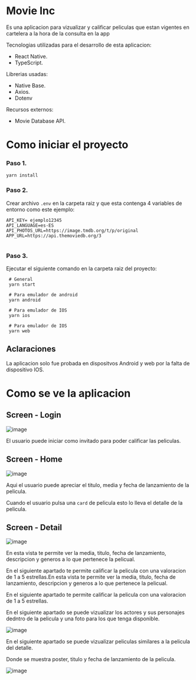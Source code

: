 # Movie Inc

Es una aplicacion para vizualizar y calificar peliculas que estan vigentes en cartelera a la hora de la consulta en la app

Tecnologias utilizadas para el desarrollo de esta aplicacion:

- React Native.
- TypeScript.

Librerias usadas:

- Native Base.
- Axios.
- Dotenv

Recursos externos:

- Movie Database API.

# Como iniciar el proyecto

### Paso 1.

```
yarn install
```

### Paso 2.

Crear archivo `.env` en la carpeta raiz y que esta contenga 4 variables de entorno como este ejemplo:

```
API_KEY= ejemplo12345
API_LANGUAGE=es-ES
API_PHOTOS_URL=https://image.tmdb.org/t/p/original
APP_URL=https://api.themoviedb.org/3


```

### Paso 3.

Ejecutar el siguiente comando en la carpeta raiz del proyecto:

```
 # General
 yarn start

 # Para emulador de android
 yarn android

 # Para emulador de IOS
 yarn ios

 # Para emulador de IOS
 yarn web
```

## Aclaraciones

La aplicacion solo fue probada en dispositvos Android y web por la falta de dispositivo IOS.

# Como se ve la aplicacion

## Screen - Login

![image](https://user-images.githubusercontent.com/70291386/220747993-85e44ca3-ec6b-4602-93e5-222ad2baaec7.png)

El usuario puede iniciar como invitado para poder calificar las peliculas.

## Screen - Home

![image](https://user-images.githubusercontent.com/70291386/220748531-ea6a4034-08af-4add-9563-e0ae8234686e.png)

Aqui el usuario puede apreciar el titulo, media y fecha de lanzamiento de la pelicula.

Cuando el usuario pulsa una `card` de pelicula esto lo lleva el detalle de la pelicula.

## Screen - Detail

![image](https://user-images.githubusercontent.com/70291386/220749849-d3879a78-65f3-4d3d-bf83-4b5e05efeada.png)

En esta vista te permite ver la media, titulo, fecha de lanzamiento, descripcion y generos a lo que pertenece la pelicual.

En el siguiente apartado te permite calificar la pelicula con una valoracion de 1 a 5 estrellas.En esta vista te permite ver la media, titulo, fecha de lanzamiento, descripcion y generos a lo que pertenece la pelicual.

En el siguiente apartado te permite calificar la pelicula con una valoracion de 1 a 5 estrellas.

En el siguiente apartado se puede vizualizar los actores y sus personajes dedntro de la pelicula y una foto para los que tenga disponible.

![image](https://user-images.githubusercontent.com/70291386/220749978-b2fd6890-5f11-478f-a053-46452618baa2.png)

En el siguiente apartado se puede vizualizar peliculas similares a la pelicula del detalle.

Donde se muestra poster, titulo y fecha de lanzamiento de la pelicula.

![image](https://user-images.githubusercontent.com/70291386/220763020-d88c5d46-8817-46ac-91f8-ccf01fb49ea3.png)
